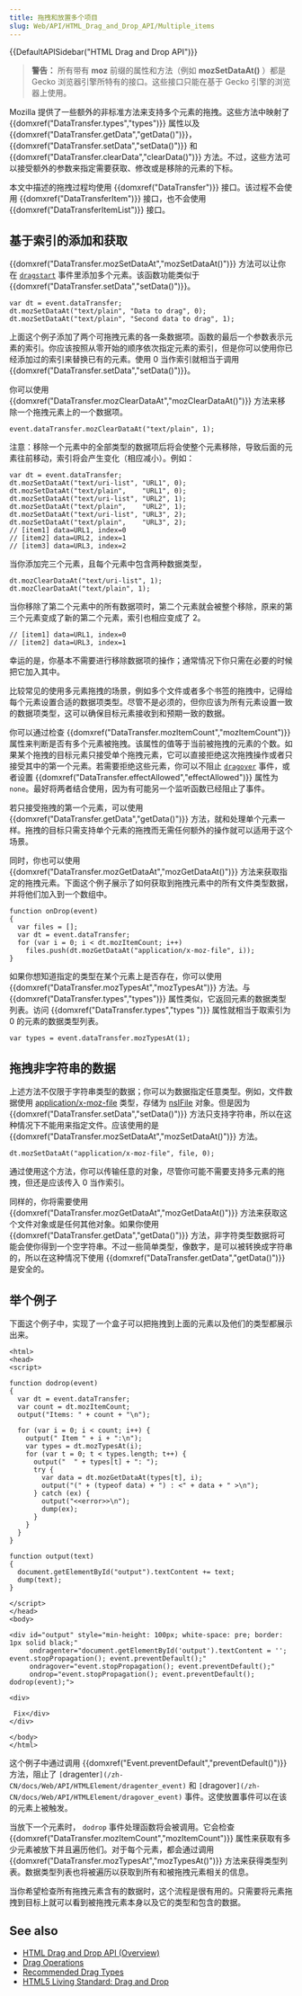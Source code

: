 ```yaml
---
title: 拖拽和放置多个项目
slug: Web/API/HTML_Drag_and_Drop_API/Multiple_items
---
```


{{DefaultAPISidebar("HTML Drag and Drop API")}}

> **警告：** 所有带有 **moz** 前缀的属性和方法（例如 **mozSetDataAt()** ）都是 Gecko 浏览器引擎所特有的接口。这些接口只能在基于 Gecko 引擎的浏览器上使用。

Mozilla 提供了一些额外的非标准方法来支持多个元素的拖拽。这些方法中映射了 {{domxref("DataTransfer.types","types")}} 属性以及 {{domxref("DataTransfer.getData","getData()")}}，{{domxref("DataTransfer.setData","setData()")}} 和 {{domxref("DataTransfer.clearData","clearData()")}} 方法。不过，这些方法可以接受额外的参数来指定需要获取、修改或是移除的元素的下标。

本文中描述的拖拽过程均使用 {{domxref("DataTransfer")}} 接口。该过程不会使用 {{domxref("DataTransferItem")}} 接口，也不会使用 {{domxref("DataTransferItemList")}} 接口。

## 基于索引的添加和获取

{{domxref("DataTransfer.mozSetDataAt","mozSetDataAt()")}} 方法可以让你在 [`dragstart`](/zh-CN/docs/Web/API/HTMLElement/dragstart_event) 事件里添加多个元素。该函数功能类似于 {{domxref("DataTransfer.setData","setData()")}}。

```
var dt = event.dataTransfer;
dt.mozSetDataAt("text/plain", "Data to drag", 0);
dt.mozSetDataAt("text/plain", "Second data to drag", 1);
```

上面这个例子添加了两个可拖拽元素的各一条数据项。函数的最后一个参数表示元素的索引。你应该按照从零开始的顺序依次指定元素的索引，但是你可以使用你已经添加过的索引来替换已有的元素。使用 0 当作索引就相当于调用 {{domxref("DataTransfer.setData","setData()")}}。

你可以使用 {{domxref("DataTransfer.mozClearDataAt","mozClearDataAt()")}} 方法来移除一个拖拽元素上的一个数据项。

```
event.dataTransfer.mozClearDataAt("text/plain", 1);
```

注意：移除一个元素中的全部类型的数据项后将会使整个元素移除，导致后面的元素往前移动，索引将会产生变化（相应减小）。例如：

```
var dt = event.dataTransfer;
dt.mozSetDataAt("text/uri-list", "URL1", 0);
dt.mozSetDataAt("text/plain",    "URL1", 0);
dt.mozSetDataAt("text/uri-list", "URL2", 1);
dt.mozSetDataAt("text/plain",    "URL2", 1);
dt.mozSetDataAt("text/uri-list", "URL3", 2);
dt.mozSetDataAt("text/plain",    "URL3", 2);
// [item1] data=URL1, index=0
// [item2] data=URL2, index=1
// [item3] data=URL3, index=2
```

当你添加完三个元素，且每个元素中包含两种数据类型，

```
dt.mozClearDataAt("text/uri-list", 1);
dt.mozClearDataAt("text/plain", 1);
```

当你移除了第二个元素中的所有数据项时，第二个元素就会被整个移除，原来的第三个元素变成了新的第二个元素，索引也相应变成了 2。

```
// [item1] data=URL1, index=0
// [item2] data=URL3, index=1
```

幸运的是，你基本不需要进行移除数据项的操作；通常情况下你只需在必要的时候把它加入其中。

比较常见的使用多元素拖拽的场景，例如多个文件或者多个书签的拖拽中，记得给每个元素设置合适的数据项类型。尽管不是必须的，但你应该为所有元素设置一致的数据项类型，这可以确保目标元素接收到和预期一致的数据。

你可以通过检查 {{domxref("DataTransfer.mozItemCount","mozItemCount")}} 属性来判断是否有多个元素被拖拽。该属性的值等于当前被拖拽的元素的个数。如果某个拖拽的目标元素只接受单个拖拽元素，它可以直接拒绝这次拖拽操作或者只接受其中的第一个元素。若需要拒绝这些元素，你可以不阻止 [`dragover`](/zh-CN/docs/Web/API/HTMLElement/dragover_event) 事件，或者设置 {{domxref("DataTransfer.effectAllowed","effectAllowed")}} 属性为 `none`。最好将两者结合使用，因为有可能另一个监听函数已经阻止了事件。

若只接受拖拽的第一个元素，可以使用 {{domxref("DataTransfer.getData","getData()")}} 方法，就和处理单个元素一样。拖拽的目标只需支持单个元素的拖拽而无需任何额外的操作就可以适用于这个场景。

同时，你也可以使用 {{domxref("DataTransfer.mozGetDataAt","mozGetDataAt()")}} 方法来获取指定的拖拽元素。下面这个例子展示了如何获取到拖拽元素中的所有文件类型数据，并将他们加入到一个数组中。

```
function onDrop(event)
{
  var files = [];
  var dt = event.dataTransfer;
  for (var i = 0; i < dt.mozItemCount; i++)
    files.push(dt.mozGetDataAt("application/x-moz-file", i));
}
```

如果你想知道指定的类型在某个元素上是否存在，你可以使用 {{domxref("DataTransfer.mozTypesAt","mozTypesAt")}} 方法。与{{domxref("DataTransfer.types","types")}} 属性类似，它返回元素的数据类型列表。访问 {{domxref("DataTransfer.types","types ")}} 属性就相当于取索引为 0 的元素的数据类型列表。

```
var types = event.dataTransfer.mozTypesAt(1);
```

## 拖拽非字符串的数据

上述方法不仅限于字符串类型的数据；你可以为数据指定任意类型。例如，文件数据使用 [application/x-moz-file](/En/DragDrop/Recommended_Drag_Types#file) 类型，存储为 [nsIFile](/zh-CN/XPCOM_Interface_Reference/nsIFile) 对象。但是因为 {{domxref("DataTransfer.setData","setData()")}} 方法只支持字符串，所以在这种情况下不能用来指定文件。应该使用的是 {{domxref("DataTransfer.mozSetDataAt","mozSetDataAt()")}} 方法。

```
dt.mozSetDataAt("application/x-moz-file", file, 0);
```

通过使用这个方法，你可以传输任意的对象，尽管你可能不需要支持多元素的拖拽，但还是应该传入 0 当作索引。

同样的，你将需要使用 {{domxref("DataTransfer.mozGetDataAt","mozGetDataAt()")}} 方法来获取这个文件对象或是任何其他对象。如果你使用 {{domxref("DataTransfer.getData","getData()")}} 方法，非字符类型数据将可能会使你得到一个空字符串。不过一些简单类型，像数字，是可以被转换成字符串的，所以在这种情况下使用 {{domxref("DataTransfer.getData","getData()")}} 是安全的。

## 举个例子

下面这个例子中，实现了一个盒子可以把拖拽到上面的元素以及他们的类型都展示出来。

```
<html>
<head>
<script>

function dodrop(event)
{
  var dt = event.dataTransfer;
  var count = dt.mozItemCount;
  output("Items: " + count + "\n");

  for (var i = 0; i < count; i++) {
    output(" Item " + i + ":\n");
    var types = dt.mozTypesAt(i);
    for (var t = 0; t < types.length; t++) {
      output("  " + types[t] + ": ");
      try {
        var data = dt.mozGetDataAt(types[t], i);
        output("(" + (typeof data) + ") : <" + data + " >\n");
      } catch (ex) {
        output("<<error>>\n");
        dump(ex);
      }
    }
  }
}

function output(text)
{
  document.getElementById("output").textContent += text;
  dump(text);
}

</script>
</head>
<body>

<div id="output" style="min-height: 100px; white-space: pre; border: 1px solid black;"
     ondragenter="document.getElementById('output').textContent = ''; event.stopPropagation(); event.preventDefault();"
     ondragover="event.stopPropagation(); event.preventDefault();"
     ondrop="event.stopPropagation(); event.preventDefault(); dodrop(event);">

<div>

 Fix</div>
</div>

</body>
</html>
```

这个例子中通过调用 {{domxref("Event.preventDefault","preventDefault()")}} 方法，阻止了 `[`dragenter`](/zh-CN/docs/Web/API/HTMLElement/dragenter_event)` 和 `[`dragover`](/zh-CN/docs/Web/API/HTMLElement/dragover_event)` 事件。这使放置事件可以在该的元素上被触发。

当放下一个元素时， `dodrop` 事件处理函数将会被调用。它会检查 {{domxref("DataTransfer.mozItemCount","mozItemCount")}} 属性来获取有多少元素被放下并且遍历他们。对于每个元素，都会通过调用 {{domxref("DataTransfer.mozTypesAt","mozTypesAt()")}} 方法来获得类型列表。数据类型列表也将被遍历以获取到所有和被拖拽元素相关的信息。

当你希望检查所有拖拽元素含有的数据时，这个流程是很有用的。只需要将元素拖拽到目标上就可以看到被拖拽元素本身以及它的类型和包含的数据。

## See also

- [HTML Drag and Drop API (Overview)](/Web/API/HTML_Drag_and_Drop_API)
- [Drag Operations](Web/Guide/HTML/Drag_operations)
- [Recommended Drag Types](/Web/Guide/HTML/Recommended_Drag_Types)
- [HTML5 Living Standard: Drag and Drop](https://html.spec.whatwg.org/multipage/interaction.html#dnd)
